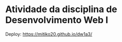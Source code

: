 <h1>Atividade da disciplina de Desenvolvimento Web I</h1>

Deploy: https://mitiko20.github.io/dw1a3/
